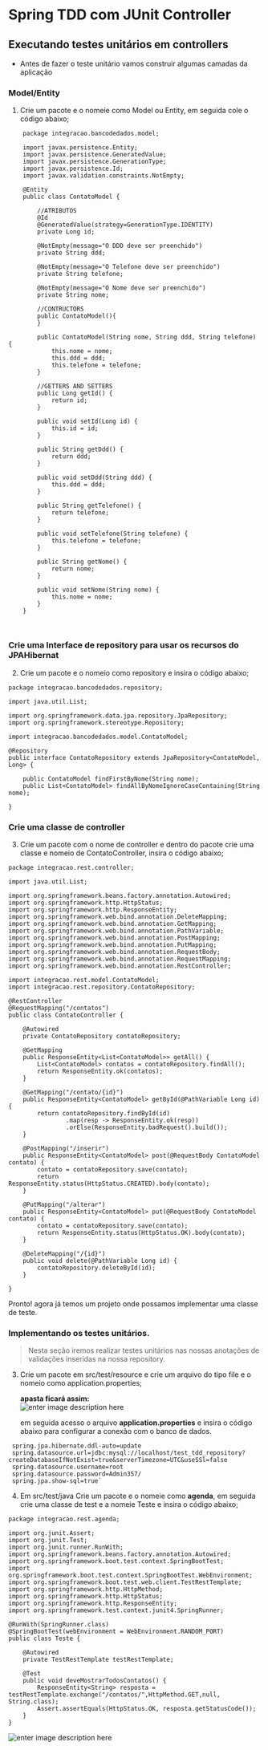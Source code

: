 # Spring TDD com JUnit  Controller

## Executando testes unitários em controllers

- Antes de fazer o teste unitário vamos construir algumas camadas da aplicação

### Model/Entity 

 1. Crie um pacote e o nomeie como Model ou Entity, em seguida cole o código abaixo;
 
```
    package integracao.bancodedados.model;
    
    import javax.persistence.Entity;
    import javax.persistence.GeneratedValue;
    import javax.persistence.GenerationType;
    import javax.persistence.Id;
    import javax.validation.constraints.NotEmpty;
    
    @Entity
    public class ContatoModel {
    
    	//ATRIBUTOS
    	@Id
    	@GeneratedValue(strategy=GenerationType.IDENTITY)
    	private Long id;
    	
    	@NotEmpty(message="O DDD deve ser preenchido")
    	private String ddd;
    	
    	@NotEmpty(message="O Telefone deve ser preenchido")
    	private String telefone;
    	
    	@NotEmpty(message="O Nome deve ser preenchido")
    	private String nome;
    
    	//CONTRUCTORS
    	public ContatoModel(){
    	}
    	
    	public ContatoModel(String nome, String ddd, String telefone) {
    		this.nome = nome;
    		this.ddd = ddd;
    		this.telefone = telefone;
    	}
    	
    	//GETTERS AND SETTERS
    	public Long getId() {
    		return id;
    	}
    
    	public void setId(Long id) {
    		this.id = id;
    	}
    
    	public String getDdd() {
    		return ddd;
    	}
    
    	public void setDdd(String ddd) {
    		this.ddd = ddd;
    	}
    
    	public String getTelefone() {
    		return telefone;
    	}
    
    	public void setTelefone(String telefone) {
    		this.telefone = telefone;
    	}
    
    	public String getNome() {
    		return nome;
    	}
    
    	public void setNome(String nome) {
    		this.nome = nome;
    	}
    } 



````````


### Crie uma Interface de repository para usar os recursos do JPAHibernat

2. Crie um pacote e o nomeio como repository e insira o código abaixo;

```
package integracao.bancodedados.repository;

import java.util.List;

import org.springframework.data.jpa.repository.JpaRepository;
import org.springframework.stereotype.Repository;

import integracao.bancodedados.model.ContatoModel;

@Repository
public interface ContatoRepository extends JpaRepository<ContatoModel, Long> {

	public ContatoModel findFirstByNome(String nome);
	public List<ContatoModel> findAllByNomeIgnoreCaseContaining(String nome);

}

`````


### Crie uma classe de controller

3. Crie um pacote com o nome de controller e dentro do pacote crie uma classe e nomeio de ContatoController, insira o código abaixo;
````
package integracao.rest.controller;

import java.util.List;

import org.springframework.beans.factory.annotation.Autowired;
import org.springframework.http.HttpStatus;
import org.springframework.http.ResponseEntity;
import org.springframework.web.bind.annotation.DeleteMapping;
import org.springframework.web.bind.annotation.GetMapping;
import org.springframework.web.bind.annotation.PathVariable;
import org.springframework.web.bind.annotation.PostMapping;
import org.springframework.web.bind.annotation.PutMapping;
import org.springframework.web.bind.annotation.RequestBody;
import org.springframework.web.bind.annotation.RequestMapping;
import org.springframework.web.bind.annotation.RestController;

import integracao.rest.model.ContatoModel;
import integracao.rest.repository.ContatoRepository;

@RestController
@RequestMapping("/contatos")
public class ContatoController {

	@Autowired
	private ContatoRepository contatoRepository;

	@GetMapping
	public ResponseEntity<List<ContatoModel>> getAll() {
		List<ContatoModel> contatos = contatoRepository.findAll();
		return ResponseEntity.ok(contatos);
	}

	@GetMapping("/contato/{id}")
	public ResponseEntity<ContatoModel> getById(@PathVariable Long id) {
		return contatoRepository.findById(id)
				.map(resp -> ResponseEntity.ok(resp))
				.orElse(ResponseEntity.badRequest().build());
	}

	@PostMapping("/inserir")
	public ResponseEntity<ContatoModel> post(@RequestBody ContatoModel contato) {
		contato = contatoRepository.save(contato);
		return ResponseEntity.status(HttpStatus.CREATED).body(contato);
	}

	@PutMapping("/alterar")
	public ResponseEntity<ContatoModel> put(@RequestBody ContatoModel contato) {
		contato = contatoRepository.save(contato);
		return ResponseEntity.status(HttpStatus.OK).body(contato);
	}

	@DeleteMapping("/{id}")
	public void delete(@PathVariable Long id) {
		contatoRepository.deleteById(id);		
	}

}
````

Pronto! agora já temos um projeto onde possamos implementar uma classe de teste.

### Implementando os testes unitários.

> Nesta seção iremos realizar testes unitários nas nossas anotações de
> validações inseridas na nossa repository.

3. Crie um pacote em src/test/resource e crie um arquivo do tipo file e o nomeio como  application.properties;

	**apasta ficará assim:**	
	![enter image description here](https://i.imgur.com/cGw5ZTP.png)


	em seguida acesso o arquivo **application.properties** e insira o código abaixo para configurar a conexão com o banco de dados.
````
 spring.jpa.hibernate.ddl-auto=update 
 spring.datasource.url=jdbc:mysql://localhost/test_tdd_repository?createDatabaseIfNotExist=true&serverTimezone=UTC&useSSl=false 
 spring.datasource.username=root 
 spring.datasource.password=Admin357/ 
 spring.jpa.show-sql=true`
 ````


4. Em src/test/java Crie um pacote e o nomeie como **agenda**, em seguida crie uma classe de test e a nomeie Teste e insira o código abaixo;

````
package integracao.rest.agenda;

import org.junit.Assert;
import org.junit.Test;
import org.junit.runner.RunWith;
import org.springframework.beans.factory.annotation.Autowired;
import org.springframework.boot.test.context.SpringBootTest;
import org.springframework.boot.test.context.SpringBootTest.WebEnvironment;
import org.springframework.boot.test.web.client.TestRestTemplate;
import org.springframework.http.HttpMethod;
import org.springframework.http.HttpStatus;
import org.springframework.http.ResponseEntity;
import org.springframework.test.context.junit4.SpringRunner;

@RunWith(SpringRunner.class)   
@SpringBootTest(webEnvironment = WebEnvironment.RANDOM_PORT)
public class Teste {
	
	@Autowired
	private TestRestTemplate testRestTemplate;	
	
	@Test
	public void deveMostrarTodosContatos() {
		ResponseEntity<String> resposta = testRestTemplate.exchange("/contatos/",HttpMethod.GET,null, String.class);
		Assert.assertEquals(HttpStatus.OK, resposta.getStatusCode());
	}
}
````

![enter image description here](https://i.imgur.com/uHzMYJN.png)


